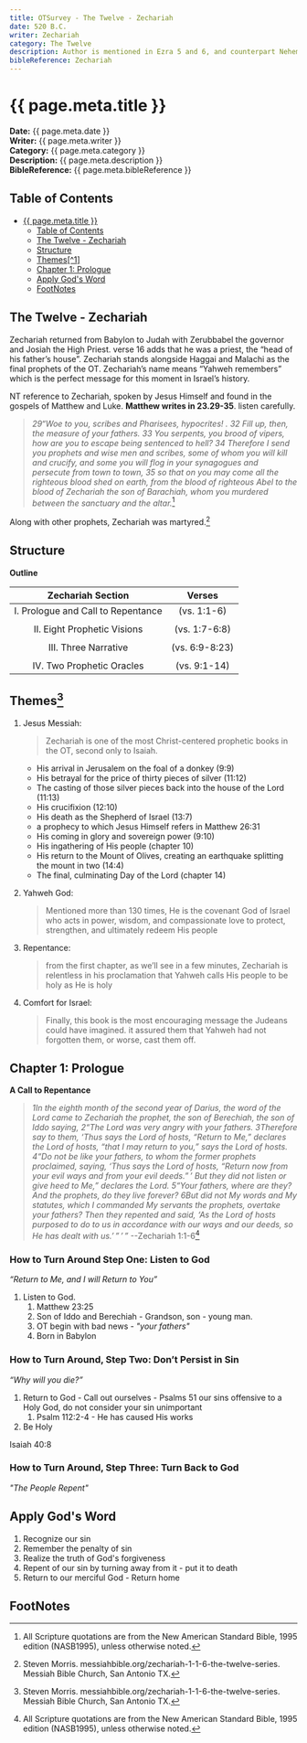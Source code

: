 ```yaml
---
title: OTSurvey - The Twelve - Zechariah
date: 520 B.C.
writer: Zechariah
category: The Twelve
description: Author is mentioned in Ezra 5 and 6, and counterpart Nehemiah 12:1. Date is the same year as Haggai's prophecy, in the eighth month.
bibleReference: Zechariah
---
```


# {{ page.meta.title }}

**Date:** {{ page.meta.date }}  
**Writer:** {{ page.meta.writer }}  
**Category:** {{ page.meta.category }}  
**Description:** {{ page.meta.description }}  
**BibleReference:** {{ page.meta.bibleReference }}

## Table of Contents

- [{{ page.meta.title }}](#-pagemetatitle-)
  - [Table of Contents](#table-of-contents)
  - [The Twelve - Zechariah](#the-twelve---zechariah)
  - [Structure](#structure)
  - [Themes\[^1\]](#themes1)
  - [Chapter 1: Prologue](#chapter-1-prologue)
  - [Apply God's Word](#apply-gods-word)
  - [FootNotes](#footnotes)

## The Twelve - Zechariah

Zechariah returned from Babylon to Judah with Zerubbabel the governor and Josiah the High Priest. verse 16 adds that he was a priest, the “head of his father’s house”. Zechariah stands alongside Haggai and Malachi as the final prophets of the OT. Zechariah’s name means “Yahweh remembers” which is the perfect message for this moment in Israel’s history.

NT reference to Zechariah, spoken by Jesus Himself and found in the gospels of Matthew and Luke. **Matthew writes in 23.29-35**. listen carefully.  

> *29“Woe to you, scribes and Pharisees, hypocrites! . 32 Fill up, then, the measure of your fathers. 33 You serpents, you brood of vipers, how are you to escape being sentenced to hell? 34 Therefore I send you prophets and wise men and scribes, some of whom you will kill and crucify, and some you will flog in your synagogues and persecute from town to town, 35 so that on you may come all the righteous blood shed on earth, from the blood of righteous Abel to the blood of Zechariah the son of Barachiah, whom you murdered between the sanctuary and the altar.*[^2]

Along with other prophets, Zechariah was martyred.[^1]

## Structure

**Outline**  

| Zechariah Section | Verses |
| :---: | :---: |
| I. Prologue and Call to Repentance| (vs. 1:1-6) |
| | |
| II. Eight Prophetic Visions | (vs. 1:7-6:8) |
| | |
| III. Three Narrative | (vs. 6:9-8:23) |
| | |
| IV. Two Prophetic Oracles | (vs. 9:1-14) |

## Themes[^1]

1. Jesus Messiah:

    > Zechariah is one of the most Christ-centered prophetic books in the OT, second only to Isaiah.  
      - His arrival in Jerusalem on the foal of a donkey (9:9)  
      - His betrayal for the price of thirty pieces of silver (11:12)  
      - The casting of those silver pieces back into the house of the Lord (11:13)  
      - His crucifixion (12:10)  
      - His death as the Shepherd of Israel (13:7)  
      - a prophecy to which Jesus Himself refers in Matthew 26:31  
      - His coming in glory and sovereign power (9:10)  
      - His ingathering of His people (chapter 10)  
      - His return to the Mount of Olives, creating an earthquake splitting the mount in two (14:4)  
      - The final, culminating Day of the Lord (chapter 14)  

2. Yahweh God:

    > Mentioned more than 130 times, He is the covenant God of Israel who acts in power, wisdom, and compassionate love to protect, strengthen, and ultimately redeem His people

3. Repentance:

    > from the first chapter, as we’ll see in a few minutes, Zechariah is relentless in his proclamation that Yahweh calls His people to be holy as He is holy

4. Comfort for Israel:

    > Finally, this book is the most encouraging message the Judeans could have imagined. it assured them that Yahweh had not forgotten them, or worse, cast them off.

## Chapter 1: Prologue

**A Call to Repentance**  

> *1In the eighth month of the second year of Darius, the word of the Lord came to Zechariah the prophet, the son of Berechiah, the son of Iddo saying, 2“The Lord was very angry with your fathers. 3Therefore say to them, ‘Thus says the Lord of hosts, “Return to Me,” declares the Lord of hosts, “that I may return to you,” says the Lord of hosts. 4“Do not be like your fathers, to whom the former prophets proclaimed, saying, ‘Thus says the Lord of hosts, “Return now from your evil ways and from your evil deeds.” ’ But they did not listen or give heed to Me,” declares the Lord. 5“Your fathers, where are they? And the prophets, do they live forever? 6But did not My words and My statutes, which I commanded My servants the prophets, overtake your fathers? Then they repented and said, ‘As the Lord of hosts purposed to do to us in accordance with our ways and our deeds, so He has dealt with us.’ ” ’ ”*
> --Zechariah 1:1-6[^2]

### How to Turn Around Step One: Listen to God

*“Return to Me, and I will Return to You”*

1. Listen to God.
   1. Matthew 23:25
   2. Son of Iddo and Berechiah - Grandson, son - young man.
   3. OT begin with bad news - *"your fathers"*
   4. Born in Babylon

### How to Turn Around, Step Two: Don’t Persist in Sin

*“Why will you die?”*

1. Return to God - Call out ourselves - Psalms 51 our sins offensive to a Holy God, do not consider your sin unimportant
      1. Psalm 112:2-4 - He has caused His works
2. Be Holy

Isaiah 40:8

### How to Turn Around, Step Three: Turn Back to God

*"The People Repent"*

## Apply God's Word

1. Recognize our sin
1. Remember the penalty of sin
1. Realize the truth of God's forgiveness
1. Repent of our sin by turning away from it - put it to death
1. Return to our merciful God - Return home

## FootNotes

[^1]: Steven Morris. messiahbible.org/zechariah-1-1-6-the-twelve-series. Messiah Bible Church, San Antonio TX.  
[^2]: All Scripture quotations are from the New American Standard Bible, 1995 edition (NASB1995), unless otherwise noted.
